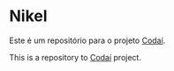 # Nikel

Este é um repositório para o projeto [Codaí](https://academy.growdev.com.br/courses/codai-2-0/).

This is a repository to [Codaí](https://academy.growdev.com.br/courses/codai-2-0/) project.
